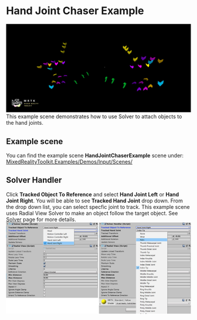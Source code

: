 # Hand Joint Chaser Example
![](../Documentation/Images/HandJointChaser/MRTK_HandJointChaser_Main.jpg)
This example scene demonstrates how to use Solver to attach objects to the hand joints. 

## Example scene
You can find the example scene **HandJointChaserExample** scene under:
[MixedRealityToolkit.Examples/Demos/Input/Scenes/](/Assets/MixedRealityToolkit.Examples/Demos/Input/Scenes)

## Solver Handler
Click **Tracked Object To Reference** and select **Hand Joint Left** or **Hand Joint Right**. You will be able to see **Tracked Hand Joint** drop down. From the drop down list, you can select specfic joint to track.
This example scene uses Radial View Solver to make an object follow the target object. See [Solver](README_Solver.md) page for more details. 
![](../Documentation/Images/HandJointChaser/MRTK_Solver_HandJoint.jpg)

